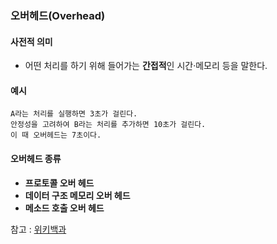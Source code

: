 ### 오버헤드(Overhead)

#### 사전적 의미

- 어떤 처리를 하기 위해 들어가는 **간접적**인 시간·메모리 등을 말한다.

#### 예시

```
A라는 처리를 실행하면 3초가 걸린다.
안정성을 고려하여 B라는 처리를 추가하면 10초가 걸린다.
이 때 오버헤드는 7초이다.
```

#### 오버헤드 종류

- **프로토콜 오버 헤드**
- **데이터 구조 메모리 오버 헤드**
- **메소드 호출 오버 헤드**



참고 : [위키백과](https://ko.wikipedia.org/wiki/%EC%98%A4%EB%B2%84%ED%97%A4%EB%93%9C)

